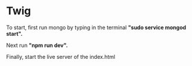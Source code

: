 # Twig

To start, first run mongo by typing in the terminal **"sudo service mongod start".**


Next run **"npm run dev".**


Finally, start the live server of the index.html
